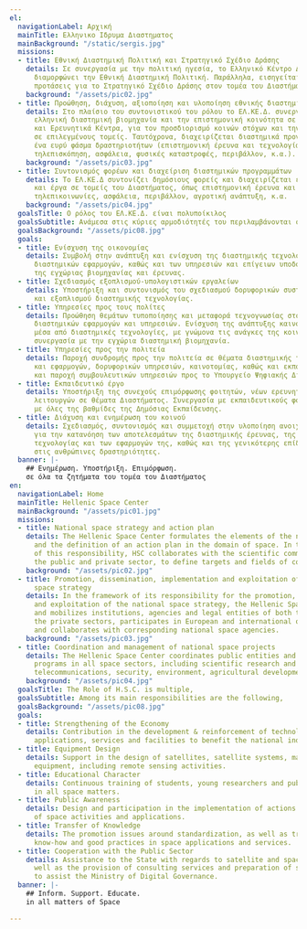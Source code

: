 ```yaml
---
el:
  navigationLabel: Αρχική
  mainTitle: Ελληνικο Ιδρυμα Διαστηματος
  mainBackground: "/static/sergis.jpg"
  missions:
  - title: Εθνική Διαστημική Πολιτική και Στρατηγικό Σχέδιο Δράσης
    details: Σε συνεργασία με την πολιτική ηγεσία, το Ελληνικό Κέντρο Διαστήματος
      διαμορφώνει την Εθνική Διαστημική Πολιτική. Παράλληλα, εισηγείται και υλοποιεί
      προτάσεις για το Στρατηγικό Σχέδιο Δράσης στον τομέα του Διαστήματος.
    background: "/assets/pic02.jpg"
  - title: Προώθηση, διάχυση, αξιοποίηση και υλοποίηση εθνικής διαστημικής πολιτικής
    details: Στο πλαίσιο του συντονιστικού του ρόλου το ΕΛ.ΚΕ.Δ. συνεργάζεται με την
      ελληνική διαστημική βιομηχανία και την επιστημονική κοινότητα σε Πανεπιστήμια
      και Ερευνητικά Κέντρα, για τον προσδιορισμό κοινών στόχων και την επίτευξη συνέργειας
      σε επιλεγμένους τομείς. Ταυτόχρονα, διαχειρίζεται διαστημικά προγράμματα σε
      ένα ευρύ φάσμα δραστηριοτήτων (επιστημονική έρευνα και τεχνολογία, τηλεπικοινωνίες,
      τηλεπισκόπηση, ασφάλεια, φυσικές καταστροφές, περιβάλλον, κ.α.).
    background: "/assets/pic03.jpg"
  - title: Συντονισμός φορέων και διαχείριση διαστημικών προγραμμάτων
    details: Το ΕΛ.ΚΕ.Δ συντονίζει δημόσιους φορείς και διαχειρίζεται εθνικά προγράμματα
      και έργα σε τομείς του Διαστήματος, όπως επιστημονική έρευνα και τεχνολογία,
      τηλεπικοινωνίες, ασφάλεια, περιβάλλον, αγροτική ανάπτυξη, κ.α.
    background: "/assets/pic04.jpg"
  goalsTitle: Ο ρόλος του ΕΛ.ΚΕ.Δ. είναι πολυποίκιλος
  goalsSubtitle: Ανάμεσα στις κύριες αρμοδιότητές του περιλαμβάνονται οι ακόλουθες
  goalsBackground: "/assets/pic08.jpg"
  goals:
  - title: Ενίσχυση της οικονομίας
    details: Συμβολή στην ανάπτυξη και ενίσχυση της διαστημικής τεχνολογίας και των
      διαστημικών εφαρμογών, καθώς και των υπηρεσιών και επίγειων υποδομών προς όφελος
      της εγχώριας βιομηχανίας και έρευνας.
  - title: Σχεδιασμός εξοπλισμού-υπολογιστικών εργαλείων
    details: Υποστήριξη και συντονισμός του σχεδιασμού δορυφορικών συστημάτων, υλικών
      και εξοπλισμού διαστημικής τεχνολογίας.
  - title: Υπηρεσίες προς τους πολίτες
    details: Προώθηση θεμάτων τυποποίησης και μεταφορά τεχνογνωσίας στον τομέα των
      διαστημικών εφαρμογών και υπηρεσιών. Ενίσχυση της ανάπτυξης καινοτόμων λύσεων
      μέσα από διαστημικές τεχνολογίες, με γνώμονα τις ανάγκες της κοινωνίας και σε
      συνεργασία με την εγχώρια διαστημική βιομηχανία.
  - title: Υπηρεσίες προς την πολιτεία
    details: Παροχή συνδρομής προς την πολιτεία σε θέματα διαστημικής τεχνολογίας
      και εφαρμογών, δορυφορικών υπηρεσιών, καινοτομίας, καθώς και εκπόνηση μελετών
      και παροχή συμβουλευτικών υπηρεσιών προς το Υπουργείο Ψηφιακής Διακυβέρνησης.
  - title: Εκπαιδευτικό έργο
    details: Υποστήριξη της συνεχούς επιμόρφωσης φοιτητών, νέων ερευνητών και δημόσιων
      λειτουργών σε θέματα Διαστήματος. Συνεργασία με εκπαιδευτικούς φορείς και διασύνδεση
      με όλες της βαθμίδες της Δημόσιας Εκπαίδευσης.
  - title: Διάχυση και ενημέρωση του κοινού
    details: Σχεδιασμός, συντονισμός και συμμετοχή στην υλοποίηση ανοιχτών δράσεων
      για την κατανόηση των αποτελεσμάτων της διαστημικής έρευνας, της διαστημικής
      τεχνολογίας και των εφαρμογών της, καθώς και της γενικότερης επίδρασης του Διαστήματος
      στις ανθρώπινες δραστηριότητες.
  banner: |-
    ## Ενημέρωση. Υποστήριξη. Επιμόρφωση.
    σε όλα τα ζητήματα του τομέα του Διαστήματος
en:
  navigationLabel: Home
  mainTitle: Hellenic Space Center
  mainBackground: "/assets/pic01.jpg"
  missions:
  - title: National space strategy and action plan
    details: The Hellenic Space Center formulates the elements of the national strategy
      and the definition of an action plan in the domain of space. In the framework
      of this responsibility, HSC collaborates with the scientific community, and
      the public and private sector, to define targets and fields of collaboration.
    background: "/assets/pic02.jpg"
  - title: Promotion, dissemination, implementation and exploitation of the national
      space strategy
    details: In the framework of its responsibility for the promotion, dissemination
      and exploitation of the national space strategy, the Hellenic Space Centre supports
      and mobilizes institutions, agencies and legal entities of both the public and
      the private sectors, participates in European and international organizations
      and collaborates with corresponding national space agencies.
    background: "/assets/pic03.jpg"
  - title: Coordination and management of national space projects
    details: The Hellenic Space Center coordinates public entities and manages national
      programs in all space sectors, including scientific research and technology,
      telecommunications, security, environment, agricultural development, etc.
    background: "/assets/pic04.jpg"
  goalsTitle: The Role of H.S.C. is multiple,
  goalsSubtitle: Among its main responsibilities are the following,
  goalsBackground: "/assets/pic08.jpg"
  goals:
  - title: Strengthening of the Economy
    details: Contribution in the development & reinforcement of technology and space
      applications, services and facilities to benefit the national industry and research.
  - title: Equipment Design
    details: Support in the design of satellites, satellite systems, materials and
      equipment, including remote sensing activities.
  - title: Educational Character
    details: Continuous training of students, young researchers and public officials
      in all space matters.
  - title: Public Awareness
    details: Design and participation in the implementation of actions for the comprehension
      of space activities and applications.
  - title: Transfer of Knowledge
    details: The promotion issues around standardization, as well as transferring
      know-how and good practices in space applications and services.
  - title: Cooperation with the Public Sector
    details: Assistance to the State with regards to satellite and space issues, as
      well as the provision of consulting services and preparation of studies in order
      to assist the Ministry of Digital Governance.
  banner: |-
    ## Inform. Support. Educate.
    in all matters of Space

---
```

